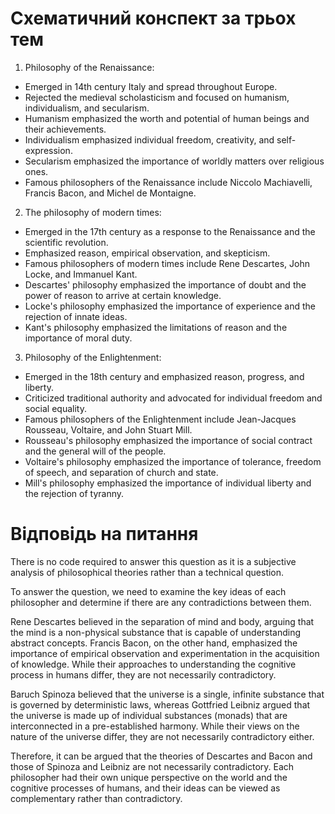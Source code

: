 # Схематичний конспект за трьох тем

1. Philosophy of the Renaissance:

- Emerged in 14th century Italy and spread throughout Europe.
- Rejected the medieval scholasticism and focused on humanism, individualism, and secularism.
- Humanism emphasized the worth and potential of human beings and their achievements.
- Individualism emphasized individual freedom, creativity, and self-expression.
- Secularism emphasized the importance of worldly matters over religious ones.
- Famous philosophers of the Renaissance include Niccolo Machiavelli, Francis Bacon, and Michel de Montaigne.

2. The philosophy of modern times:

- Emerged in the 17th century as a response to the Renaissance and the scientific revolution.
- Emphasized reason, empirical observation, and skepticism.
- Famous philosophers of modern times include Rene Descartes, John Locke, and Immanuel Kant.
- Descartes' philosophy emphasized the importance of doubt and the power of reason to arrive at certain knowledge.
- Locke's philosophy emphasized the importance of experience and the rejection of innate ideas.
- Kant's philosophy emphasized the limitations of reason and the importance of moral duty.

3. Philosophy of the Enlightenment:

- Emerged in the 18th century and emphasized reason, progress, and liberty.
- Criticized traditional authority and advocated for individual freedom and social equality.
- Famous philosophers of the Enlightenment include Jean-Jacques Rousseau, Voltaire, and John Stuart Mill.
- Rousseau's philosophy emphasized the importance of social contract and the general will of the people.
- Voltaire's philosophy emphasized the importance of tolerance, freedom of speech, and separation of church and state.
- Mill's philosophy emphasized the importance of individual liberty and the rejection of tyranny.

# Відповідь на питання

There is no code required to answer this question as it is a subjective analysis of philosophical theories rather than a technical question.

To answer the question, we need to examine the key ideas of each philosopher and determine if there are any contradictions between them.

Rene Descartes believed in the separation of mind and body, arguing that the mind is a non-physical substance that is capable of understanding abstract concepts. Francis Bacon, on the other hand, emphasized the importance of empirical observation and experimentation in the acquisition of knowledge. While their approaches to understanding the cognitive process in humans differ, they are not necessarily contradictory.

Baruch Spinoza believed that the universe is a single, infinite substance that is governed by deterministic laws, whereas Gottfried Leibniz argued that the universe is made up of individual substances (monads) that are interconnected in a pre-established harmony. While their views on the nature of the universe differ, they are not necessarily contradictory either.

Therefore, it can be argued that the theories of Descartes and Bacon and those of Spinoza and Leibniz are not necessarily contradictory. Each philosopher had their own unique perspective on the world and the cognitive processes of humans, and their ideas can be viewed as complementary rather than contradictory.
